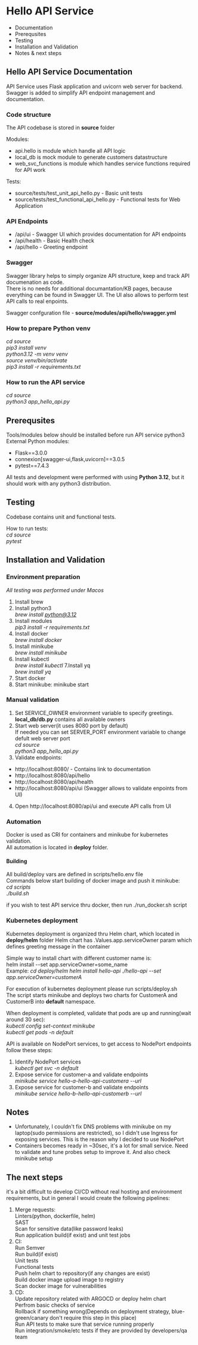 # Hello API Service
- Documentation
- Prerequsites
- Testing
- Installation and Validation
- Notes & next steps

## Hello API Service Documentation
API Service uses Flask application and uvicorn web server for backend.
Swagger is added to simplify API endpoint management and documentation.

### Code structure
The API codebase is stored in **source** folder

Modules:
- api.hello is module which handle all API logic
- local_db is mock module to generate customers datastructure
- web_svc_functions is module which handles service functions required for API work

Tests:
 - source/tests/test_unit_api_hello.py - Basic unit tests
 - source/tests/test_functional_api_hello.py - Functional tests for Web Application

### API Endpoints
- /api/ui - Swagger UI which provides documentation for API endpoints
- /api/health - Basic Health check
- /api/hello - Greeting endpoint

### Swagger
Swagger library helps to simply organize API structure, keep and track API documenation as code.<br>
There is no needs for additional documantation/KB pages, because everything can be found in Swagger UI. The UI also allows to perform test API calls to real enpoints.<br>

Swagger confguration file - **source/modules/api/hello/swagger.yml**

### How to prepare Python venv
*cd source*<br>
*pip3 install venv*<br>
*python3.12 -m venv venv*<br>
*source venv/bin/activate*<br>
*pip3 install -r requirements.txt*

### How to run the API service
*cd source*<br>
*python3 app_hello_api.py*

## Prerequsites
Tools/modules below should be installed before run API service
python3
External Python modules:
 - Flask==3.0.0
 - connexion[swagger-ui,flask,uvicorn]==3.0.5
 - pytest==7.4.3

 All tests and development were performed with using **Python 3.12**, but it should work with any python3 distribution.

## Testing
Codebase contains unit and functional tests.

How to run tests:<br>
*cd source*<br>
*pytest*

## Installation and Validation
### Environment preparation
*All testing was performed under Macos*
1. Install brew
2. Install python3<br>
*brew install python@3.12*
3. Install modules<br>
*pip3 install -r requirements.txt*
4. Install docker<br>
*brew install docker*
5. Install minikube<br>
*brew install minikube*
6. Install kubectl<br>
*brew install kubectl*
7.Install yq<br>
*brew install yq*
8. Start docker
9. Start minikube: minikube start

### Manual validation
1. Set SERVICE_OWNER environment variable to specify greetings.
**local_db/db.py** contains all available owners
2. Start web server(it uses 8080 port by default)<br>
If needed you can set SERVER_PORT environment variable to change defult web server port<br>
*cd source*<br>
*python3 app_hello_api.py*
3. Validate endpoints:
  - http://localhost:8080/ - Contains link to documentation
  - http://localhost:8080/api/hello
  - http://localhost:8080/api/health
  - http://localhost:8080/api/ui (Swagger allows to validate enpoints from UI)
4. Open http://localhost:8080/api/ui and execute API calls from UI

### Automation
Docker is used as CRI for containers and minikube for kubernetes validation.<br>
All automation is located in **deploy** folder.

#### Building
All build/deploy vars are defined in scripts/hello.env file<br>
Commands below start building of docker image and push it minikube:<br>
*cd scripts*<br>
*./build.sh*

if you wish to test API service thru docker, then run ./run_docker.sh script

### Kubernetes deployment
Kubernetes deployment is organized thru Helm chart, which located in **deploy/helm** folder
Helm chart has .Values.app.serviceOwner param which defines greeting message in the container<br>

Simple way to install chart with different customer name is:<br>
helm install <release name> <path to helm chart> --set app.serviceOwner=some_name<br>
Example:
*cd deploy/helm*
*helm install hello-api ./hello-api --set app.serviceOwner=customerA*<br>

For execution of kubernetes deployment please run scripts/deploy.sh<br>
The script starts minikube and deploys two charts for CustomerA and CustomerB into **default** namespace.

When deployment is completed, validate that pods are up and running(wait around 30 sec):<br>
*kubectl config set-context minikube*<br>
*kubectl get pods -n default*

API is available on NodePort services, to get access to NodePort endpoints follow these steps:
1. Identify NodePort services<br>
*kubectl get svc -n default*
2. Expose service for customer-a and validate endpoints<br>
*minikube service hello-a-hello-api-customera --url*
3. Expose service for customer-b and validate endpoints<br>
*minikube service hello-b-hello-api-customerb --url*

## Notes
 - Unfortunately, I couldn't fix DNS problems with minikube on my laptop(sudo permissions are restricted), so I didn't use Ingress for exposing services. This is the reason why I decided to use NodePort
 - Containers becomes ready in ~30sec, it's a lot for small service. Need to validate and tune probes setup to improve it. And also check minikube setup
 
## The next steps
it's a bit difficult to develop CI/CD without real hosting and environment requirements, but in general I would create the following pipelines:
1. Merge requests:<br>
Linters(python, dockerfile, helm)<br>
SAST<br>
Scan for sensitive data(like password leaks)<br>
Run application build(if exist) and unit test jobs<br>
2. CI:<br>
Run Semver<br>
Run build(if exist)<br>
Unit tests<br>
Functional tests<br>
Push helm chart to repository(if any changes are exist)<br>
Build docker image upload image to registry<br>
Scan docker image for vulnerabilities<br>
3. CD:<br>
Update repository related with ARGOCD or deploy helm chart<br>
Perfrom basic checks of service<br>
Rollback if something wrong(Depends on deployment strategy, blue-green/canary don't require this step in this place)<br>
Run API tests to make sure that service running properly<br>
Run integration/smoke/etc tests if they are provided by developers/qa team<br>
